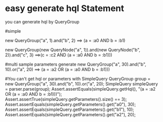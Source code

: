 # easy generate hql Statement

you can generate hql by QueryGroup 

#simple

new QueryGroup("a", 1).and("b", 2) ==> (a = :a0 AND b = :b1)

new QueryGroup(new QueryNode("a", 1)).and(new QueryNode("b", 2)).and("c", 3) ==>(c = :c2 AND (a = :a0 AND b = :b1)))


#multi sample parameters generate
new QueryGroup("a", 30).and("b", 10).or("a", 20)  ==>  (a = :a2 OR (a = :a0 AND b = :b1)))


#You can't get hql or parameters with SimpleQuery
QueryGroup group = new QueryGroup("a", 30).and("b", 10).or("a", 20);
SimpleQuery simpleQuery = parser.parse(group);
Assert.assertEquals(simpleQuery.getHql(), "(a = :a2 OR (a = :a0 AND b = :b1)))");
Assert.assertTrue(simpleQuery.getParameters().size() == 3);
Assert.assertEquals(simpleQuery.getParameters().get("a0"), 30);
Assert.assertEquals(simpleQuery.getParameters().get("b1"), 10);
Assert.assertEquals(simpleQuery.getParameters().get("a2"), 20);

